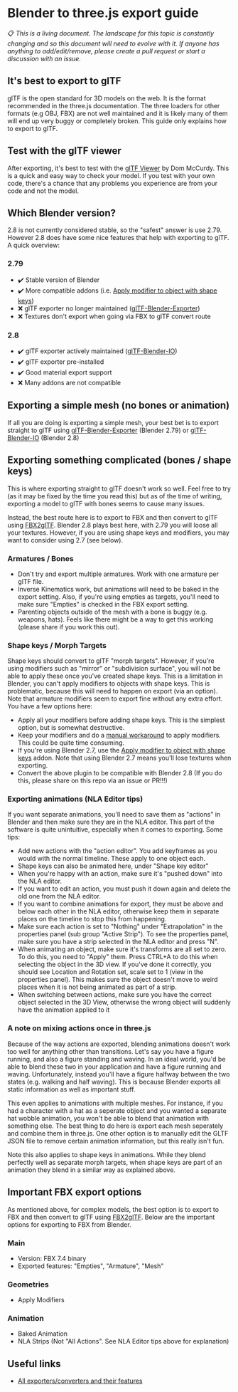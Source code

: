 # Blender to three.js export guide
📋 _This is a living document. The landscape for this topic is constantly changing and so this document will need to evolve with it. If anyone has anything to add/edit/remove, please create a pull request or start a discussion with an issue._

## It's best to export to glTF
glTF is the open standard for 3D models on the web. It is the format recommended in the three.js documentation. The three loaders for other formats (e.g OBJ, FBX) are not well maintained and it is likely many of them will end up very buggy or completely broken. This guide only explains how to export to glTF.

## Test with the glTF viewer
After exporting, it's best to test with the [glTF Viewer](https://gltf-viewer.donmccurdy.com/) by Dom McCurdy. This is a quick and easy way to check your model. If you test with your own code, there's a chance that any problems you experience are from your code and not the model.

## Which Blender version?
2.8 is not currently considered stable, so the "safest" answer is use 2.79. However 2.8 does have some nice features that help with exporting to glTF. A quick overview:

### 2.79
- ✔️ Stable version of Blender
- ✔️ More compatible addons (i.e. [Apply modifier to object with shape keys](https://github.com/przemir/ApplyModifierForObjectWithShapeKeys))
- ❌ glTF exporter no longer maintained ([glTF-Blender-Exporter](https://github.com/KhronosGroup/glTF-Blender-Exporter))
- ❌ Textures don't export when going via FBX to glTF convert route

### 2.8
- ✔️ glTF exporter actively maintained ([glTF-Blender-IO](https://github.com/KhronosGroup/glTF-Blender-IO))
- ✔️ glTF exporter pre-installed
- ✔️ Good material export support
- ❌ Many addons are not compatible

## Exporting a simple mesh (no bones or animation)
If all you are doing is exporting a simple mesh, your best bet is to export straight to glTF using [glTF-Blender-Exporter](https://github.com/KhronosGroup/glTF-Blender-Exporter) (Blender 2.79) or [glTF-Blender-IO](https://github.com/KhronosGroup/glTF-Blender-IO) (Blender 2.8)

## Exporting something complicated (bones / shape keys)
This is where exporting straight to glTF doesn't work so well. Feel free to try (as it may be fixed by the time you read this) but as of the time of writing, exporting a model to glTF with bones seems to cause many issues.

Instead, the best route here is to export to FBX and then convert to glTF using [FBX2glTF](https://github.com/facebookincubator/FBX2glTF). Blender 2.8 plays best here, with 2.79 you will loose all your textures. However, if you are using shape keys and modifiers, you may want to consider using 2.7 (see below).

### Armatures / Bones
- Don't try and export multiple armatures. Work with one armature per glTF file.
- Inverse Kinematics work, but animations will need to be baked in the export setting. Also, if you're using empties as targets, you'll need to make sure "Empties" is checked in the FBX export setting.
- Parenting objects outside of the mesh with a bone is buggy (e.g. weapons, hats). Feels like there might be a way to get this working (please share if you work this out).

### Shape keys / Morph Targets
Shape keys should convert to glTF "morph targets". However, if you're using modifiers such as "mirror" or "subdivision surface", you will not be able to apply these once you've created shape keys. This is a limitation in Blender, you can't apply modifiers to objects with shape keys. This is problematic, because this will need to happen on export (via an option). Note that armature modifiers seem to export fine without any extra effort. You have a few options here:
- Apply all your modifiers before adding shape keys. This is the simplest option, but is somewhat destructive.
- Keep your modifiers and do a [manual workaround](https://blender.stackexchange.com/questions/56795/shape-keys-and-applying-subdivision-surface-modifier) to apply modifiers. This could be quite time consuming.
- If you're using Blender 2.7, use the [Apply modifier to object with shape keys](https://github.com/przemir/ApplyModifierForObjectWithShapeKeys) addon. Note that using Blender 2.7 means you'll lose textures when exporting.
- Convert the above plugin to be compatible with Blender 2.8 (If you do this, please share on this repo via an issue or PR!!!)

### Exporting animations (NLA Editor tips)
If you want separate animations, you'll need to save them as "actions" in Blender and then make sure they are in the NLA editor. This part of the software is quite unintuitive, especially when it comes to exporting. Some tips:
- Add new actions with the "action editor". You add keyframes as you would with the normal timeline. These apply to one object each.
- Shape keys can also be animated here, under "Shape key editor"
- When you're happy with an action, make sure it's "pushed down" into the NLA editor.
- If you want to edit an action, you must push it down again and delete the old one from the NLA editor.
- If you want to combine animations for export, they must be above and below each other in the NLA editor, otherwise keep them in separate places on the timeline to stop this from happening.
- Make sure each action is set to "Nothing" under "Extrapolation" in the properties panel (sub group "Active Strip"). To see the properties panel, make sure you have a strip selected in the NLA editor and press "N".
- When animating an object, make sure it's transforms are all set to zero. To do this, you need to "Apply" them. Press CTRL+A to do this when selecting the object in the 3D view. If you've done it correctly, you should see Location and Rotation set, scale set to 1 (view in the properties panel). This makes sure the object doesn't move to weird places when it is not being animated as part of a strip.
- When switching between actions, make sure you have the correct object selected in the 3D View, otherwise the wrong object will suddenly have the animation applied to it

### A note on mixing actions once in three.js
Because of the way actions are exported, blending animations doesn't work too well for anything other than transitions. Let's say you have a figure running, and also a figure standing and waving. In an ideal world, you'd be able to blend these two in your application and have a figure running and waving. Unfortunately, instead you'll have a figure halfway between the two states (e.g. walking and half waving). This is because Blender exports all static information as well as important stuff. 

This even applies to animations with multiple meshes. For instance, if you had a character with a hat as a seperate object and you wanted a separate hat wobble animation, you won't be able to blend that animation with something else. The best thing to do here is export each mesh seperately and combine them in three.js. One other option is to manually edit the GLTF JSON file to remove certain animation information, but this really isn't fun.

Note this also applies to shape keys in animations. While they blend perfectly well as separate morph targets, when shape keys are part of an animation they blend in a similar way as explained above.

## Important FBX export options
As mentioned above, for complex models, the best option is to export to FBX and then convert to glTF using [FBX2glTF](https://github.com/facebookincubator/FBX2glTF). Below are the important options for exporting to FBX from Blender.

### Main 
- Version: FBX 7.4 binary
- Exported features: "Empties", "Armature", "Mesh"

### Geometries 
- Apply Modifiers

### Animation
- Baked Animation
- NLA Strips (Not "All Actions". See NLA Editor tips above for explanation)

## Useful links
- [All exporters/converters and their features](https://github.com/KhronosGroup/glTF/issues/1271)
